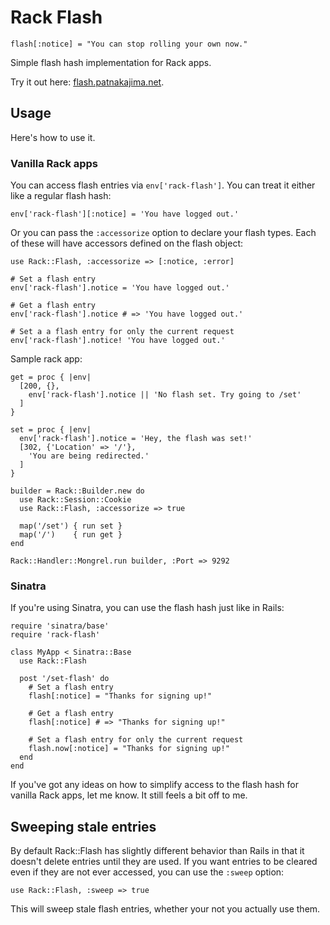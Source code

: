 # Rack Flash

    flash[:notice] = "You can stop rolling your own now."

Simple flash hash implementation for Rack apps.

Try it out here: [flash.patnakajima.net](http://flash.patnakajima.net).

## Usage

Here's how to use it.

### Vanilla Rack apps

You can access flash entries via `env['rack-flash']`. You can treat it either
like a regular flash hash:

    env['rack-flash'][:notice] = 'You have logged out.'

Or you can pass the `:accessorize` option to declare your flash types. Each of
these will have accessors defined on the flash object:

    use Rack::Flash, :accessorize => [:notice, :error]
    
    # Set a flash entry
    env['rack-flash'].notice = 'You have logged out.'
    
    # Get a flash entry
    env['rack-flash'].notice # => 'You have logged out.'
    
    # Set a a flash entry for only the current request
    env['rack-flash'].notice! 'You have logged out.'

Sample rack app:

    get = proc { |env|
      [200, {},
        env['rack-flash'].notice || 'No flash set. Try going to /set'
      ]
    }

    set = proc { |env|
      env['rack-flash'].notice = 'Hey, the flash was set!'
      [302, {'Location' => '/'},
        'You are being redirected.'
      ]
    }

    builder = Rack::Builder.new do
      use Rack::Session::Cookie
      use Rack::Flash, :accessorize => true

      map('/set') { run set }
      map('/')    { run get }
    end

    Rack::Handler::Mongrel.run builder, :Port => 9292

### Sinatra

If you're using Sinatra, you can use the flash hash just like in Rails:

    require 'sinatra/base'
    require 'rack-flash'

    class MyApp < Sinatra::Base
      use Rack::Flash

      post '/set-flash' do
        # Set a flash entry
        flash[:notice] = "Thanks for signing up!"
        
        # Get a flash entry
        flash[:notice] # => "Thanks for signing up!"
        
        # Set a flash entry for only the current request
        flash.now[:notice] = "Thanks for signing up!"
      end
    end

If you've got any ideas on how to simplify access to the flash hash for vanilla
Rack apps, let me know. It still feels a bit off to me.

## Sweeping stale entries

By default Rack::Flash has slightly different behavior than Rails in that it
doesn't delete entries until they are used. If you want entries to be cleared
even if they are not ever accessed, you can use the `:sweep` option:

    use Rack::Flash, :sweep => true

This will sweep stale flash entries, whether your not you actually use them.
